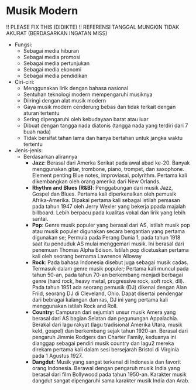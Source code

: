 # Musik Modern

!! PLEASE FIX THIS (DIDIKTE)
!! REFERENSI TANGGAL MUNGKIN TIDAK AKURAT (BERDASARKAN INGATAN MISS)

- Fungsi:
    - Sebagai media hiburan
    - Sebagai media promosi
    - Sebagai media pertunjukan
    - Sebagai media ekonomi
    - Sebagai media pendidikan
- Ciri-ciri:
    - Menggunakan lirik dengan bahasa nasional
    - Sentuhan teknologi modern mempengaruhi musiknya
    - Diiringi dengan alat musik modern
    - Gaya musik modern cenderung bebas dan tidak terkait dengan aturan tertentu
    - Sering dipengaruhi oleh kebudayaan barat atau luar
    - Dibuat dengan tangga nada diatonis (tangga nada yang terdiri dari 7 buah nada)
    - Tidak bersifat tahan lama dan hanya bertahan untuk jangka waktu tertentu
- Jenis-jenis:
    - Berdasarkan alirannya
        - **Jazz**: Berasal dari Amerka Serikat pada awal abad ke-20. Banyak menggunakan gitar, trombone, piano, trompet, dan saxophone. Element penting Blue notes, improviasai, polyrithm. Pertama kali dikembangkan oleh orang amerika dari New Orlands.
        - **Rhythm and Blues (R&B)**: Penggabungan dari musik Jazz, Gospel dan Blues. Pertama kali diperkenalkan oleh pemusik Afrika-Amerika. Dipakai pertama kali sebagai istilah pemasan pada tahun 1947 oleh Jerry Wexler yang bekerja ppada majalah billboard. Lebih berpacu pada kualitas vokal dan lirik yang lebih santai.
        - **Pop**: Genre musik populer yang berasal dari AS, istilah musik pop atau musik populer digunakan secara bergantian yang pertama digunakan se; Permula pada Perang Dunia 1, pada tahun 1918 saat itu penduduk AS mulai menggemari musik. Ini berasal dari penemuan Thomas Alpha Edison. Istilah pop dicetuskan pertama kali oleh seorang bernama Lawrence Alloway
        - **Rock**: Pada bahasa Indonesia disebut juga sebagai musik cadas. Termasuk dalam genre musik populer; Pertama kali muncul pada tahun 50-an, pada tahun 70-an berkembang menjadi berbagai genre (hard rock, heavy metal, progressive rock, soft rock, dll). Pada tahun 1951 ada seorang pemusik (DJ) dikenal dengan Alan Friid, seorang DJ di Cleveland, Ohio. Dapat disertai pendengar dari bebragai kalangan dan ras, DJ ini yang pertama kali menggunakan istilah Rock and Roll. 
        - **Country**: Campuran dari sejumlah unsur musik Amera yang berasal dari AS bagian Selatan dan pegunungan Appalachia. Berakal dari lagu rakyat (lagu tradisional Amerika Utara, musik keld, gospel) dan berkembang sejak tahun 1920-an. Berasal dari pengaruh Jimmie Rodgers dan Charter Family, keduanya ini dianggap sebagai pendiri musik country dan lagu2 mereka direkam pertama kali dalam sesi bersejarah Bristol di Virginia pada 1 Agustus 1927.
        - **Dangdut**: Musik yang sangat terkenal di Indonesia dan favorit orang Indonesia. Berawal dengan pengaruh musik India yang berasal dari film Bollywood pada tahun 1950-an. Karakter musik dangdut sangat dipengaruhi sama karakter musik India dan Arab.